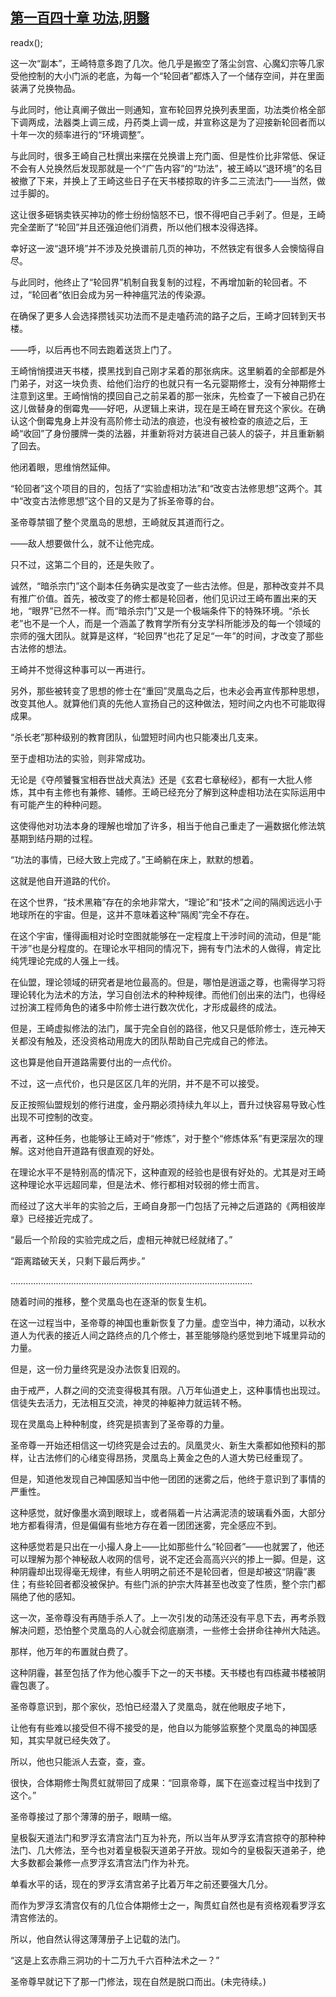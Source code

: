 ## [第一百四十章 功法,阴翳](https://www.xxbiquge.com/11_11207/9095253.html)
readx();

  这一次“副本”，王崎特意多跑了几次。他几乎是搬空了落尘剑宫、心魔幻宗等几家受他控制的大小门派的老底，为每一个“轮回者”都炼入了一个储存空间，并在里面装满了兑换物品。

  与此同时，他让真阐子做出一则通知，宣布轮回界兑换列表里面，功法类价格全部下调两成，法器类上调三成，丹药类上调一成，并宣称这是为了迎接新轮回者而以十年一次的频率进行的“环境调整”。

  与此同时，很多王崎自己杜撰出来摆在兑换谱上充门面、但是性价比非常低、保证不会有人兑换然后发现那就是一个“广告内容”的“功法”，被王崎以“退环境”的名目被撤了下来，并换上了王崎这些日子在天书楼掠取的许多二三流法门——当然，做过手脚的。

  这让很多砸锅卖铁买神功的修士纷纷恼怒不已，恨不得吧自己手剁了。但是，王崎完全垄断了“轮回”并且还强迫他们消费，所以他们根本没得选择。

  幸好这一波“退环境”并不涉及兑换谱前几页的神功，不然铁定有很多人会懊恼得自尽。

  与此同时，他终止了“轮回界”机制自我复制的过程，不再增加新的轮回者。不过，“轮回者”依旧会成为另一种神瘟咒法的传染源。

  在确保了更多人会选择攒钱买功法而不是走嗑药流的路子之后，王崎才回转到天书楼。

  ——呼，以后再也不同去跑着送货上门了。

  王崎悄悄摸进天书楼，摸黑找到自己刚才呆着的那张病床。这里躺着的全部都是外门弟子，对这一块负责、给他们治疗的也就只有一名元婴期修士，没有分神期修士注意到这里。王崎悄悄的摸回自己之前呆着的那一张床，先检查了一下被自己扔在这儿做替身的倒霉鬼——好吧，从逻辑上来讲，现在是王崎在冒充这个家伙。在确认这个倒霉鬼身上并没有高阶修士动法的痕迹，也没有被检查的痕迹之后，王崎“收回”了身份腰牌一类的法器，并重新将对方装进自己装人的袋子，并且重新躺了回去。

  他闭着眼，思维悄然延伸。

  “轮回者”这个项目的目的，包括了“实验虚相功法”和“改变古法修思想”这两个。其中“改变古法修思想”这个目的又是为了拆圣帝尊的台。

  圣帝尊禁锢了整个灵凰岛的思想，王崎就反其道而行之。

  ——敌人想要做什么，就不让他完成。

  只不过，这第二个目的，还是失败了。

  诚然，“暗杀宗门”这个副本任务确实是改变了一些古法修。但是，那种改变并不具有推广价值。首先，被改变了的修士都是轮回者，他们见识过王崎布置出来的天地，“眼界”已然不一样。而“暗杀宗门”又是一个极端条件下的特殊环境。“杀长老”也不是一个人，而是一个涵盖了教育学所有分支学科所能涉及的每一个领域的宗师的强大团队。就算是这样，“轮回界”也花了足足“一年”的时间，才改变了那些古法修的想法。

  王崎并不觉得这种事可以一再进行。

  另外，那些被转变了思想的修士在“重回”灵凰岛之后，也未必会再宣传那种思想，改变其他人。就算他们真的先他人宣扬自己的这种做法，短时间之内也不可能取得成果。

  “杀长老”那种级别的教育团队，仙盟短时间内也只能凑出几支来。

  至于虚相功法的实验，则非常成功。

  无论是《夺颅饕餮宝相吞世战犬真法》还是《玄君七章秘经》，都有一大批人修炼，其中有主修也有兼修、辅修。王崎已经充分了解到这种虚相功法在实际运用中有可能产生的种种问题。

  这使得他对功法本身的理解也增加了许多，相当于他自己重走了一遍数据化修法筑基期到结丹期的过程。

  “功法的事情，已经大致上完成了。”王崎躺在床上，默默的想着。

  这就是他自开道路的代价。

  在这个世界，“技术黑箱”存在的余地非常大，“理论”和“技术”之间的隔阂远远小于地球所在的宇宙。但是，这并不意味着这种“隔阂”完全不存在。

  在这个宇宙，懂得画相对论时空图就能够在一定程度上干涉时间的流动，但是“能干涉”也是分程度的。在理论水平相同的情况下，拥有专门法术的人做得，肯定比纯凭理论完成的人强上一线。

  在仙盟，理论领域的研究者是地位最高的。但是，哪怕是逍遥之尊，也需得学习将理论转化为法术的方法，学习自创法术的种种规律。而他们创出来的法门，也得经过扮演工程师角色的诸多中阶修士进行数次优化，才形成最终的成法。

  但是，王崎虚拟修法的法门，属于完全自创的路径，他又只是低阶修士，连元神天关都没有触及，还没资格动用庞大的团队帮助自己完成自己的修法。

  这也算是他自开道路需要付出的一点代价。

  不过，这一点代价，也只是区区几年的光阴，并不是不可以接受。

  反正按照仙盟规划的修行进度，金丹期必须持续九年以上，晋升过快容易导致心性出现不可控制的改变。

  再者，这种任务，也能够让王崎对于“修炼”，对于整个“修炼体系”有更深层次的理解。这对他自开道路有很直观的好处。

  在理论水平不是特别高的情况下，这种直观的经验也是很有好处的。尤其是对王崎这种理论水平远超同辈，但是法术、修行都相对较弱的修士而言。

  而经过了这大半年的实验之后，王崎自身那一门包括了元神之后道路的《两相彼岸章》已经接近完成了。

  “最后一个阶段的实验完成之后，虚相元神就已经就绪了。”

  “距离踏破天关，只剩下最后两步。”

  ……………………………………………………………………………………

  随着时间的推移，整个灵凰岛也在逐渐的恢复生机。

  在这一过程当中，圣帝尊的神国也重新恢复了力量。虚空当中，神力涌动，以秋水道人为代表的接近人间之路终点的几个修士，甚至能够隐约感觉到地下城里异动的力量。

  但是，这一份力量终究是没办法恢复旧观的。

  由于戒严，人群之间的交流变得极其有限。八万年仙道史上，这种事情也出现过。信徒失去活力，无法相互交流，神灵的神躯神力就运转不畅。

  现在灵凰岛上种种制度，终究是损害到了圣帝尊的力量。

  圣帝尊一开始还相信这一切终究是会过去的。凤凰灵火、新生大乘都如他预料的那样，让古法修们的心绪变得昂扬，灵凰岛上黄金之色的人道大势已经重现了。

  但是，知道他发现自己神国感知当中他一团团的迷雾之后，他终于意识到了事情的严重性。

  这种感觉，就好像墨水滴到眼球上，或者隔着一片沾满泥渍的玻璃看外面，大部分地方都看得清，但是偏偏有些地方存在着一团团迷雾，完全感应不到。

  这种感觉若是只出在一小撮人身上——比如那些什么“轮回者”——也就罢了，他还可以理解为那个神秘敌人收网的信号，说不定还会高高兴兴的掺上一脚。但是，这种阴霾却出现得毫无规律，有些人明明之前还不是轮回者，但是却被这“阴霾”裹住；有些轮回者都没被保护。有些门派的护宗大阵甚至也改变了性质，整个宗门都隔绝了他的感知。

  这一次，圣帝尊没有再随手杀人了。上一次引发的动荡还没有平息下去，再考杀戮解决问题，恐怕整个灵凰岛的人心就会彻底崩溃，一些修士会拼命往神州大陆逃。

  那样，他万年的布置就白费了。

  这种阴霾，甚至包括了作为他心腹手下之一的天书楼。天书楼也有四栋藏书楼被阴霾包裹了。

  圣帝尊意识到，那个家伙，恐怕已经潜入了灵凰岛，就在他眼皮子地下，

  让他有有些难以接受但不得不接受的是，他自以为能够监察整个灵凰岛的神国感知，其实早就已经失效了。

  所以，他也只能派人去查，查，查。

  很快，合体期修士陶贯虹就带回了成果：“回禀帝尊，属下在巡查过程当中找到了这个。”

  圣帝尊接过了那个薄薄的册子，眼睛一缩。

  皇极裂天道法门和罗浮玄清宫法门互为补充，所以当年从罗浮玄清宫掠夺的那种种法门、几大修法，至今也对着皇极裂天道弟子开放。现如今的皇极裂天道弟子，绝大多数都会兼修一点罗浮玄清宫法门作为补充。

  单看水平的话，现在的罗浮玄清宫弟子比着万年之前还要强大几分。

  而作为罗浮玄清宫仅有的几位合体期修士之一，陶贯虹自然也是有资格观看罗浮玄清宫修法的。

  所以，他自然认得这薄薄册子上记载的法门。

  “这是上玄赤鼎三洞功的十二万九千六百种法术之一？”

  圣帝尊早就记下了那一门修法，现在自然是脱口而出。(未完待续。)
